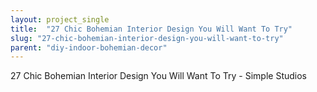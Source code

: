 ```yaml
---
layout: project_single
title:  "27 Chic Bohemian Interior Design You Will Want To Try"
slug: "27-chic-bohemian-interior-design-you-will-want-to-try"
parent: "diy-indoor-bohemian-decor"
---
```

27 Chic Bohemian Interior Design You Will Want To Try - Simple Studios